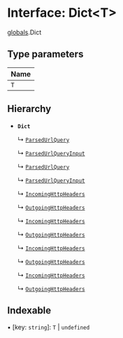 # Interface: Dict<T\>

[globals](../modules/globals.md).Dict

## Type parameters

| Name |
| :------ |
| `T` |

## Hierarchy

- **`Dict`**

  ↳ [`ParsedUrlQuery`](querystring._querystring_.ParsedUrlQuery.md)

  ↳ [`ParsedUrlQueryInput`](querystring._querystring_.ParsedUrlQueryInput.md)

  ↳ [`ParsedUrlQuery`](querystring._node_querystring_.ParsedUrlQuery.md)

  ↳ [`ParsedUrlQueryInput`](querystring._node_querystring_.ParsedUrlQueryInput.md)

  ↳ [`IncomingHttpHeaders`](http._http_.IncomingHttpHeaders.md)

  ↳ [`OutgoingHttpHeaders`](http._http_.OutgoingHttpHeaders.md)

  ↳ [`IncomingHttpHeaders`](http._node_http_.IncomingHttpHeaders.md)

  ↳ [`OutgoingHttpHeaders`](http._node_http_.OutgoingHttpHeaders.md)

  ↳ [`IncomingHttpHeaders`](http._https_.IncomingHttpHeaders.md)

  ↳ [`OutgoingHttpHeaders`](http._https_.OutgoingHttpHeaders.md)

  ↳ [`IncomingHttpHeaders`](http._node_https_.IncomingHttpHeaders.md)

  ↳ [`OutgoingHttpHeaders`](http._node_https_.OutgoingHttpHeaders.md)

## Indexable

▪ [key: `string`]: `T` \| `undefined`
